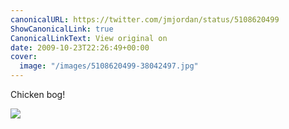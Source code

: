 ```yaml
---
canonicalURL: https://twitter.com/jmjordan/status/5108620499
ShowCanonicalLink: true
CanonicalLinkText: View original on
date: 2009-10-23T22:26:49+00:00
cover:
  image: "/images/5108620499-38042497.jpg"
---
```

Chicken bog! 

![](/images/5108620499-38042497.jpg)